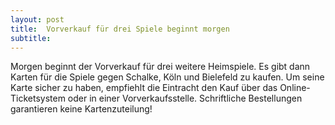 ```yaml
---
layout: post
title:  Vorverkauf für drei Spiele beginnt morgen
subtitle:  
---
```


Morgen beginnt der Vorverkauf für drei weitere Heimspiele. Es gibt dann Karten für die Spiele gegen Schalke, Köln und Bielefeld zu kaufen. Um seine Karte sicher zu haben, empfiehlt die Eintracht den Kauf über das Online-Ticketsystem oder in einer Vorverkaufsstelle. Schriftliche Bestellungen garantieren keine Kartenzuteilung!


